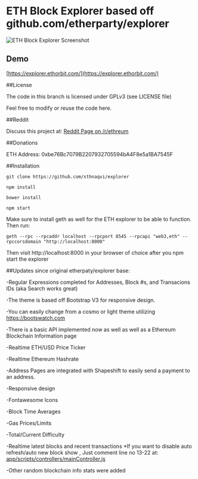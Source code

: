 # ETH Block Explorer based off github.com/etherparty/explorer

![ETH Block Explorer Screenshot](https://i.imgur.com/BlqT0dp.png)

## Demo

[https://explorer.ethorbit.com/](https://explorer.ethorbit.com/)

##License

The code in this branch is licensed under GPLv3 (see LICENSE file)

Feel free to modify or reuse the code here.

##Reddit

Discuss this project at: [Reddit Page on /r/ethreum](https://www.reddit.com/r/ethereum/comments/7lwft2/new_ethereum_block_explorer_updated_version_of/)

##Donations

ETH Address: 0xbe76Bc7079B2207932705594bA4F8e5a1BA7545F


##Installation

`git clone https://github.com/sthnaqvi/explorer`

`npm install`

`bower install`

`npm start`

Make sure to install geth as well for the ETH explorer to be able to function. Then run:

`geth --rpc --rpcaddr localhost --rpcport 8545 --rpcapi "web3,eth" --rpccorsdomain "http://localhost:8000"`

Then visit http://localhost:8000 in your browser of choice after you npm start the explorer

##Updates since original etherpaty/explorer base:

-Regular Expressions completed for Addresses, Block #s, and Transacions IDs (aka Search works great)

-The theme is based off Bootstrap V3 for responsive design.

-You can easily change from a cosmo or light theme utilizing https://bootswatch.com

-There is a basic API implemented now as well as well as a Ethereum Blockchain Information page

-Realtime ETH/USD Price Ticker

-Realtime Ethereum Hashrate

-Address Pages are integrated with Shapeshift to easily send a payment to an address.

-Responsive design

-Fontawesome Icons

-Block Time Averages

-Gas Prices/Limits

-Total/Current Difficulty

-Realtime latest blocks and recent transactions
*If you want to disable auto refresh/auto new block show , Just comment line no 13-22 at: [app/scripts/controllers/mainController.js](https://github.com/sthnaqvi/explorer/blob/3a08032fc8550a863ae49acf0bdd45bfe2d961d1/app/scripts/controllers/mainController.js#L13-L22)

-Other random blockchain info stats were added
